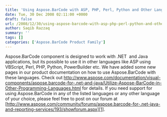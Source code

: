```yaml
---
title: 'Using Aspose.BarCode with ASP, PHP, Perl, Python and Other Languages'
date: Tue, 30 Dec 2008 02:11:00 +0000
draft: false
url: /2008/12/30/using-aspose-barcode-with-asp-php-perl-python-and-other-languages/
author: Saqib Razzaq
summary: ''
tags: []
categories: ['Aspose.BarCode Product Family']
---
```


Aspose.BarCode component is designed to work with .NET  and Java applications, but its possible to use it in other languages like ASP using VBScript, Perl, PHP, Python, PowerBuilder etc. We have added some new pages in our product documentation on how to use Aspose.BarCode with these languages. Check out http://www.aspose.com/documentation/visual-components/aspose.barcode-for-.net-and-java/Utilize-Aspose-BarCode-in-Other-Programming-Languages.html for details. If you need support for using Aspose.BarCode in any of the listed languages or any other language of your choice, please feel free to post on our forum at [http://www.aspose.com/community/forums/aspose.barcode-for-.net-java-and-reporting-services/193/showforum.aspx][1].




[1]: http://www.aspose.com/community/forums/aspose.barcode-for-.net-java-and-reporting-services/193/showforum.aspx




